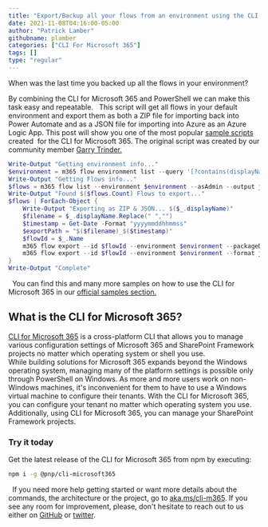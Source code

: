 ```yaml
---
title: "Export/Backup all your flows from an environment using the CLI for Microsoft 365"
date: 2021-11-08T04:16:00-05:00
author: "Patrick Lamber"
githubname: plamber
categories: ["CLI For Microsoft 365"]
tags: []
type: "regular"
---
```


When was the last time you backed up all the flows in your environment?

By combining the CLI for Microsoft 365 and PowerShell we can make this
task easy and repeatable.
 
This script will get all flows in your default environment and export
them as both a ZIP file for importing back into Power Automate and as a
JSON file for importing into Azure as an Azure Logic App. This post will
show you one of the most popular [sample
scripts](https://pnp.github.io/cli-microsoft365/sample-scripts/flow/export-all-flows-in-environment/)
created  for the CLI for Microsoft 365. The original script was created
by our community member [Garry
Trinder.](https://twitter.com/garrytrinder)
 
```powershell
Write-Output "Getting environment info..."
$environment = m365 flow environment list --query '[?contains(displayName,`default`)] .name'
Write-Output "Getting Flows info..."
$flows = m365 flow list --environment $environment --asAdmin --output json | ConvertFrom-JSON
Write-Output "Found $($flows.Count) Flows to export..."
$flows | ForEach-Object {
    Write-Output "Exporting as ZIP & JSON... $($_.displayName)"
    $filename = $_.displayName.Replace(" ","")
    $timestamp = Get-Date -Format "yyyymmddhhmmss"
    $exportPath = "$($filename)_$($timestamp)"
    $flowId = $_.Name
    m365 flow export --id $flowId --environment $environment --packageDisplayName $_.displayName --path "$exportPath.zip"
    m365 flow export --id $flowId --environment $environment --format json --path "$exportPath.json"
}
Write-Output "Complete"
```
 
You can find this and many more samples on how to use the CLI for
Microsoft 365 in our [official samples
section.](https://pnp.github.io/cli-microsoft365/sample-scripts/)

## What is the CLI for Microsoft 365? 

[CLI for Microsoft 365](https://pnp.github.io/cli-microsoft365/) is a
cross-platform CLI that allows you to manage various configuration
settings of Microsoft 365 and SharePoint Framework projects no matter
which operating system or shell you use.
\
While building solutions for Microsoft 365 expands beyond the Windows
operating system, managing many of the platform settings is possible
only through PowerShell on Windows. As more and more users work on
non-Windows machines, it's inconvenient for them to have to use a
Windows virtual machine to configure their tenants. With the CLI for
Microsoft 365, you can configure your tenant no matter which operating
system you use. Additionally, using CLI for Microsoft 365, you can
manage your SharePoint Framework projects.
 
### Try it today 

Get the latest release of the CLI for Microsoft 365 from npm by
executing:
 
```bash
npm i -g @pnp/cli-microsoft365
```
 
If you need more help getting started or want more details about the
commands, the architecture or the project, go to
[aka.ms/cli-m365](http://aka.ms/cli-m365).
If you see any room for improvement, please, don't hesitate to reach out
to us either on [GitHub](https://github.com/pnp/cli-microsoft365) or
[twitter](https://twitter.com/climicrosoft365).
